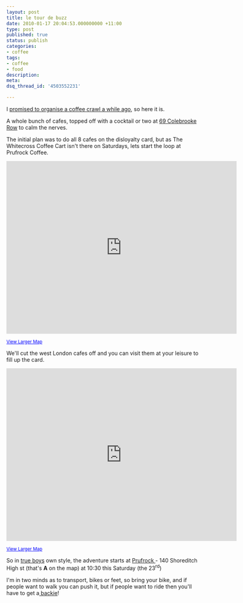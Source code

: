 ```yaml
---
layout: post
title: le tour de buzz
date: 2010-01-17 20:04:53.000000000 +11:00
type: post
published: true
status: publish
categories:
- coffee
tags:
- coffee
- food
description:
meta:
dsq_thread_id: '4503552231'

---
```


I <a href="http://www.notionparallax.co.uk/wordpress/index.php/2009/12/tour-of-disloyalty/">promised to organise a coffee crawl a while ago</a>, so here it is.

A whole bunch of cafes, topped off with a cocktail or two at <a href="http://www.69colebrookerow.com/">69 Colebrooke Row</a> to calm the nerves.

The initial plan was to do all 8 cafes on the disloyalty card, but as The Whitecross Coffee Cart isn't there on Saturdays, lets start the loop at Prufrock Coffee.

<iframe src="https://www.google.com/maps/embed?pb=!1m76!1m12!1m3!1d25052.192345774805!2d-0.11939195441583803!3d51.53245824344287!2m3!1f0!2f0!3f0!3m2!1i1024!2i768!4f13.1!4m61!3e2!4m5!1s0x48761ad53dbfb929%3A0x9aa06fe5a82c129e!2sW1G+0JF!3m2!1d51.5161939!2d-0.1429491!4m5!1s0x48761b365fa96c05%3A0x8eadf4e64a9494c8!2sWC1N+3HZ!3m2!1d51.5217637!2d-0.120137!4m5!1s0x48761b434cea1eed%3A0x3db8bd5147a61575!2sEC1!3m2!1d51.524159999999995!2d-0.095445!4m5!1s0x48761cba6e210bdb%3A0x322e6adc5c2e8d75!2sE1+6JE!3m2!1d51.5269742!2d-0.0779914!4m5!1s0x48761cb2fe9d6e53%3A0xdbc9fa785055ed0c!2sEC2M+4TP!3m2!1d51.517198799999996!2d-0.0789739!4m5!1s0x48761cb5d5e96f15%3A0xbd9a4a991ef0e0c9!2sE1+6QR!3m2!1d51.5204059!2d-0.0731993!4m5!1s0x48761cc0cb7428c9%3A0xea81385e1ee2d329!2sE2+7SJ!3m2!1d51.530841099999996!2d-0.0685435!4m5!1s0x48761ce9cd869cc7%3A0xa0fbdd9b79a6a27e!2sE8+4PH!3m2!1d51.5367599!2d-0.061945799999999995!4m5!1s0x48761c8eff77e9bb%3A0xf820547940fa4b45!2sN1+4NH!3m2!1d51.5494031!2d-0.0794327!4m5!1s0x48761b675c5e41d7%3A0x591ee070694047bc!2sThe+Bar+With+No+Name%2C+69+Colebrooke+Row%2C+London+N1+8AA%2C+UK!3m2!1d51.5365241!2d-0.10105779999999999!5e1!3m2!1sen!2sau!4v1552618476576" width="600" height="450" frameborder="0" style="border:0" allowfullscreen></iframe>

<small><a href="http://maps.google.co.uk/maps?f=d&amp;source=embed&amp;saddr=W1G+0JF+(%40+the+Match+Bar)&amp;daddr=WC1N+3HZ+(The+Espresso+Room)+to:EC1+(The+Whitecross+Coffee+Cart)+to:E1+6JE+(Prufrock+Coffee)+to:EC2M+4TP+(Taylor+St+Baristas)+to:E1+6QR+(Nude+Espresso)+to:E2+7SJ+(Taste+of+Bitter+Love)+to:E8+4PH+(Climpson+And+Sons)+to:N1+4NH+(Tina,+we+salute+you)+to:69+Colebrooke+Row,+London+N1+8AA+()&amp;hl=en&amp;geocode=FSgTEgMdr9H9_ykpub891Rp2SDGeEiyo5W-gmg%3BFdIoEgMdhCr-_ykFbKlfNht2SDHIlJRK5vStjg%3BFUAyEgMdK4v-_yntHupMQxt2SDF1FaZHUb24PQ%3BFRI7EgMdPc7-_ynbCyFuuhx2SDF1jS5c3GouMg%3BFTMXEgMdMsr-_ylTbp3-shx2SDEM7VVQePrJ2w%3BFeMiEgMdc-L-_ykVb-nVtRx2SDHJ4PAemUqavQ%3BFdRMEgMdivP-_ynJKHTLwBx2SDEp0-IeXjiB6g%3BFW9jEgMdLg7__ynHnIbN6Rx2SDF-oqZ5m937oA%3BFUiUEgMdu8r-_ym76Xf_jhx2SDFFS_pAeVQg-A%3B&amp;mra=ls&amp;dirflg=w&amp;sll=51.532882,-0.101967&amp;sspn=0.069517,0.181446&amp;ie=UTF8&amp;ll=51.5329,-0.1019&amp;spn=0.03314,0.08218&amp;t=h" style="color:#0000FF;text-align:left">View Larger Map</a></small>

We'll cut the west London cafes off and you can visit them at your leisure to fill up the card.

<iframe src="https://www.google.com/maps/embed?pb=!1m58!1m12!1m3!1d25051.693661643087!2d-0.09859740441428917!3d51.533364392921015!2m3!1f0!2f0!3f0!3m2!1i1024!2i768!4f13.1!4m43!3e2!4m5!1s0x48761cba6e210bdb%3A0x322e6adc5c2e8d75!2sE1+6JE!3m2!1d51.5269742!2d-0.0779914!4m5!1s0x48761cb2fe9d6e53%3A0xdbc9fa785055ed0c!2sEC2M+4TP!3m2!1d51.517198799999996!2d-0.0789739!4m5!1s0x48761cb5d5e96f15%3A0xbd9a4a991ef0e0c9!2sE1+6QR!3m2!1d51.5204059!2d-0.0731993!4m5!1s0x48761cc0cb7428c9%3A0xea81385e1ee2d329!2sE2+7SJ!3m2!1d51.530841099999996!2d-0.0685435!4m5!1s0x48761ce9cd869cc7%3A0xa0fbdd9b79a6a27e!2sE8+4PH!3m2!1d51.5367599!2d-0.061945799999999995!4m5!1s0x48761c8eff77e9bb%3A0xf820547940fa4b45!2sN1+4NH!3m2!1d51.5494031!2d-0.0794327!4m5!1s0x48761b675df661f5%3A0xab2618994f648515!2s69+Colebrooke+Row%2C+London+N1+8AA+()!3m2!1d51.536379!2d-0.10134499999999999!5e1!3m2!1sen!2sau!4v1552618540419" width="600" height="450" frameborder="0" style="border:0" allowfullscreen></iframe>

<small><a href="http://maps.google.co.uk/maps?f=d&amp;source=embed&amp;saddr=E1+6JE+(Prufrock+Coffee)&amp;daddr=EC2M+4TP+(Taylor+St+Baristas)+to:E1+6QR+(Nude+Espresso)+to:E2+7SJ+(Taste+of+Bitter+Love)+to:E8+4PH+(Climpson+And+Sons)+to:N1+4NH+(Tina,+we+salute+you)+to:69+Colebrooke+Row,+London+N1+8AA+()&amp;geocode=FRI7EgMdPc7-_ynbCyFuuhx2SDF1jS5c3GouMg%3BFTMXEgMdMsr-_ylTbp3-shx2SDEM7VVQePrJ2w%3BFeMiEgMdc-L-_ykVb-nVtRx2SDHJ4PAemUqavQ%3BFdRMEgMdivP-_ynJKHTLwBx2SDEp0-IeXjiB6g%3BFW9jEgMdLg7__ynHnIbN6Rx2SDF-oqZ5m937oA%3BFUiUEgMdu8r-_ym76Xf_jhx2SDFFS_pAeVQg-A%3BFfthEgMdH3T-_yn1YfZdZxt2SDEVhWRPmRgmqw&amp;hl=en&amp;mra=ls&amp;dirflg=w&amp;sll=51.533309,-0.08111&amp;sspn=0.034758,0.090723&amp;ie=UTF8&amp;t=h&amp;ll=51.53332,-0.081135&amp;spn=0.0323,0.04065" style="color:#0000FF;text-align:left">View Larger Map</a></small>

So in <a href="http://img2.photographersdirect.com/img/16398/wm/pd729422.jpg">true boys</a> own style, the adventure starts at <a href="http://en.wikipedia.org/wiki/The_Love_Song_of_J._Alfred_Prufrock#Interpretation">Prufrock </a>- 140 Shoreditch High st (that's **A** on the map) at 10:30 this Saturday (the 23<sup>rd</sup>)

I'm in two minds as to transport, bikes or feet, so bring your bike, and if people want to walk you can push it, but if people want to ride then you'll have to get a<a href="http://sexify.files.wordpress.com/2009/10/backie-sidesaddle-small.jpg"> backie</a>!
